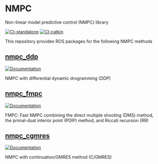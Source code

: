 # NMPC
Non-linear model predictive control (NMPC) library

[![CI-standalone](https://github.com/isri-aist/NMPC/actions/workflows/ci-standalone.yaml/badge.svg)](https://github.com/isri-aist/NMPC/actions/workflows/ci-standalone.yaml)
[![CI-catkin](https://github.com/isri-aist/NMPC/actions/workflows/ci-catkin.yaml/badge.svg)](https://github.com/isri-aist/NMPC/actions/workflows/ci-catkin.yaml)

This repository provides ROS packages for the following NMPC methods

## [nmpc_ddp](https://github.com/isri-aist/NMPC/tree/master/nmpc_ddp)

[![Documentation](https://img.shields.io/badge/doxygen-online-brightgreen?logo=read-the-docs&style=flat)](https://isri-aist.github.io/NMPC/nmpc_ddp/index.html)

NMPC with differential dynamic drogramming (DDP)

## [nmpc_fmpc](https://github.com/isri-aist/NMPC/tree/master/nmpc_fmpc)

[![Documentation](https://img.shields.io/badge/doxygen-online-brightgreen?logo=read-the-docs&style=flat)](https://isri-aist.github.io/NMPC/nmpc_fmpc/index.html)

FMPC: Fast NMPC combining the direct multiple shooting (DMS) method, the primal-dual interior point (PDIP) method, and Riccati recursion (RR)

## [nmpc_cgmres](https://github.com/isri-aist/NMPC/tree/master/nmpc_cgmres)

[![Documentation](https://img.shields.io/badge/doxygen-online-brightgreen?logo=read-the-docs&style=flat)](https://isri-aist.github.io/NMPC/nmpc_cgmres/index.html)

NMPC with continuation/GMRES method (C/GMRES)

